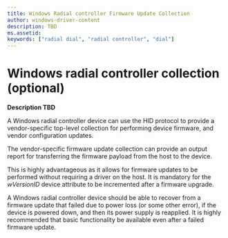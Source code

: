 ```yaml
---
title: Windows Radial controller Firmware Update Collection
author: windows-driver-content
description: TBD
ms.assetid:
keywords: ["radial dial", "radial controller", "dial"]
---
```


# Windows radial controller collection (optional)

**Description TBD**

A Windows radial controller device can use the HID protocol to provide a vendor-specific top-level collection for performing device firmware, and vendor configuration updates.

The vendor-specific firmware update collection can provide an output report for transferring the firmware payload from the host to the device.

This is highly advantageous as it allows for firmware updates to be performed without requiring a driver on the host. It is mandatory for the *wVersionID* device attribute to be incremented after a firmware upgrade.

A Windows radial controller device should be able to recover from a firmware update that failed due to power loss (or some other error), if the device is powered down, and then its power supply is reapplied. It is highly recommended that basic functionality be available even after a failed firmware update.
